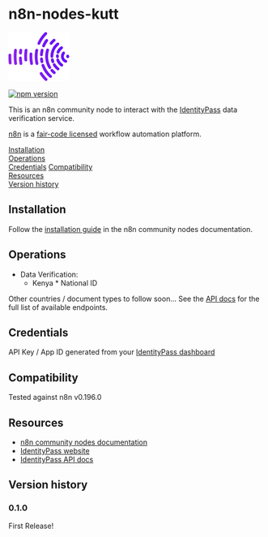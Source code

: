 # n8n-nodes-kutt

![logo](./docs/identityPass.png)

[![npm version](https://badge.fury.io/js/@oneacrefund%2Fn8n-nodes-identitypass.svg)](https://badge.fury.io/js/@oneacrefund%2Fn8n-nodes-identitypass)

This is an n8n community node to interact with the [IdentityPass](https://myidentitypass.com/) data verification service.

[n8n](https://n8n.io/) is a [fair-code licensed](https://docs.n8n.io/reference/license/) workflow automation platform.

[Installation](#installation)  
[Operations](#operations)  
[Credentials](#credentials)
[Compatibility](#compatibility)  
[Resources](#resources)  
[Version history](#version-history)

## Installation

Follow the [installation guide](https://docs.n8n.io/integrations/community-nodes/installation/) in the n8n community nodes documentation.

## Operations

* Data Verification:
  * Kenya
		* National ID

Other countries / document types to follow soon... See the [API docs](https://developer.myidentitypass.com/) for the full list of available endpoints.
## Credentials

API Key / App ID generated from your [IdentityPass dashboard](https://dashboard.myidentitypass.com/My-Apps)

## Compatibility

Tested against n8n v0.196.0

## Resources

* [n8n community nodes documentation](https://docs.n8n.io/integrations/community-nodes/)
* [IdentityPass website](https://myidentitypass.com/)
* [IdentityPass API docs](https://developer.myidentitypass.com/)

## Version history

### 0.1.0

First Release!
